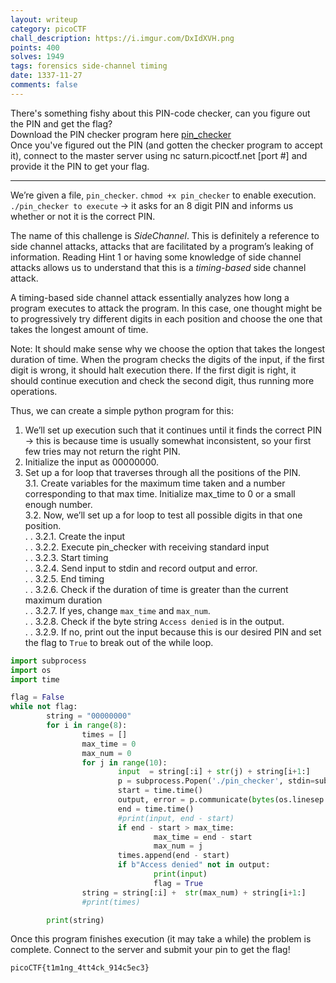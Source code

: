 ```yaml
---
layout: writeup
category: picoCTF
chall_description: https://i.imgur.com/DxIdXVH.png
points: 400
solves: 1949
tags: forensics side-channel timing
date: 1337-11-27
comments: false
---
```


There's something fishy about this PIN-code checker, can you figure out the PIN and get the flag?  
Download the PIN checker program here [pin_checker](https://github.com/Nightxade/ctf-writeups/tree/master/assets/CTFs/picoCTF/pin_checker)  
Once you've figured out the PIN (and gotten the checker program to accept it), connect to the master server using nc saturn.picoctf.net [port #] and provide it the PIN to get your flag.  

---

We’re given a file, `pin_checker`. `chmod +x pin_checker` to enable execution. `./pin_checker to execute` → it asks for an 8 digit PIN and informs us whether or not it is the correct PIN.  

The name of this challenge is *SideChannel*. This is definitely a reference to side channel attacks, attacks that are facilitated by a program’s leaking of information. Reading Hint 1 or having some knowledge of side channel attacks allows us to understand that this is a *timing-based* side channel attack.  

A timing-based side channel attack essentially analyzes how long a program executes to attack the program. In this case, one thought might be to progressively try different digits in each position and choose the one that takes the longest amount of time.  

Note: It should make sense why we choose the option that takes the longest duration of time. When the program checks the digits of the input, if the first digit is wrong, it should halt execution there. If the first digit is right, it should continue execution and check the second digit, thus running more operations.  

Thus, we can create a simple python program for this:  

1. We’ll set up execution such that it continues until it finds the correct PIN → this is because time is usually somewhat inconsistent, so your first few tries may not return the right PIN.  
2. Initialize the input as 00000000.  
3. Set up a for loop that traverses through all the positions of the PIN.  
    3.1. Create variables for the maximum time taken and a number corresponding to that max time. Initialize max_time to 0 or a small enough number.  
    3.2. Now, we’ll set up a for loop to test all possible digits in that one position.  
    . . 3.2.1. Create the input  
    . . 3.2.2. Execute pin_checker with receiving standard input  
    . . 3.2.3. Start timing  
    . . 3.2.4. Send input to stdin and record output and error.  
    . . 3.2.5. End timing  
    . . 3.2.6. Check if the duration of time is greater than the current maximum duration  
    . . 3.2.7. If yes, change `max_time` and `max_num`.  
    . . 3.2.8. Check if the byte string `Access denied` is in the output.  
    . . 3.2.9. If no, print out the input because this is our desired PIN and set the flag to `True` to break out of the while loop.  

```py
import subprocess
import os
import time

flag = False
while not flag:
        string = "00000000"
        for i in range(8):
                times = []
                max_time = 0
                max_num = 0
                for j in range(10):
                        input  = string[:i] + str(j) + string[i+1:]
                        p = subprocess.Popen('./pin_checker', stdin=subprocess.PIPE, stdout=subprocess.PIPE) #NOTE: no shell=True here
                        start = time.time()
                        output, error = p.communicate(bytes(os.linesep.join([input]), 'ascii'))
                        end = time.time()
                        #print(input, end - start)
                        if end - start > max_time:
                                max_time = end - start
                                max_num = j
                        times.append(end - start)
                        if b"Access denied" not in output:
                                print(input)
                                flag = True
                string = string[:i] +  str(max_num) + string[i+1:]
                #print(times)

        print(string)
```

Once this program finishes execution (it may take a while) the problem is complete. Connect to the server and submit your pin to get the flag!  

    picoCTF{t1m1ng_4tt4ck_914c5ec3}
